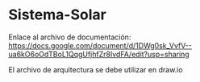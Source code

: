 # Sistema-Solar

Enlace al archivo de documentación:
https://docs.google.com/document/d/1DWg0sk_VvfV--ua6kO6oOdTBoL1QqgUfjhfZr8IvdFA/edit?usp=sharing

El archivo de arquitectura se debe utilizar en draw.io
